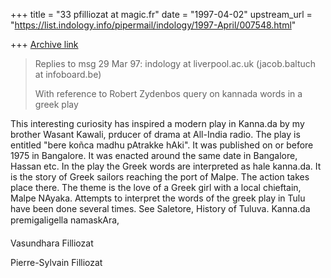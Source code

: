 +++
title = "33 pfilliozat at magic.fr"
date = "1997-04-02"
upstream_url = "https://list.indology.info/pipermail/indology/1997-April/007548.html"

+++
[Archive link](https://list.indology.info/pipermail/indology/1997-April/007548.html)

>Replies to msg 29 Mar 97: indology at liverpool.ac.uk (jacob.baltuch at infoboard.be)
>
>With reference to Robert Zydenbos query on kannada words in a greek play

This interesting curiosity has inspired a modern play in Kanna.da by my
brother Wasant Kawali, prducer of drama at All-India radio. The play is
entitled "bere koñca madhu pAtrakke hAki". It was published on or before
1975 in Bangalore. It was enacted around the same date in Bangalore, Hassan
etc. In the play the Greek words are interpreted as hale kanna.da. It is
the story of Greek sailors reaching the port of Malpe. The action takes
place there. The theme is the love of a Greek girl with a local chieftain,
Malpe NAyaka.
Attempts to interpret the words of the greek play in Tulu have been done
several times. See Saletore, History of Tuluva.
Kanna.da premigaligella namaskAra,

Vasundhara Filliozat

Pierre-Sylvain Filliozat






